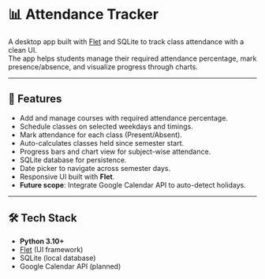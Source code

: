 # 📊 Attendance Tracker

A desktop app built with [Flet](https://flet.dev/) and SQLite to track class attendance with a clean UI.  
The app helps students manage their required attendance percentage, mark presence/absence, and visualize progress through charts.  

---

## 🚀 Features
- Add and manage courses with required attendance percentage.
- Schedule classes on selected weekdays and timings.
- Mark attendance for each class (Present/Absent).
- Auto-calculates classes held since semester start.
- Progress bars and chart view for subject-wise attendance.
- SQLite database for persistence.
- Date picker to navigate across semester days.
- Responsive UI built with **Flet**.
- **Future scope**: Integrate Google Calendar API to auto-detect holidays.

---

## 🛠️ Tech Stack
- **Python 3.10+**
- [Flet](https://flet.dev/) (UI framework)
- SQLite (local database)
- Google Calendar API (planned)